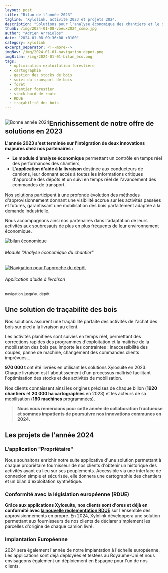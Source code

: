 ```yaml
---
layout: post
title: "Bilan de l'année 2023"
tagline: 'Xylolink, activité 2023 et projets 2024.'
description: "Solutions pour l'analyse économique des chantiers et le suivi du transport de bois rond. Mise en conformité avec le RDUE"
thumb: /img/2024-01-08-voeux2024_comp.jpg
author: "Adrien Arraiolos"
date: "2024-01-08 09:36:00 +0100"
category: xylolink
excerpt_separator: <!--more-->
imgNav: /img/2024-01-01-navigation_depot.png
imgBilan: /img/2024-01-01-bilan_éco.png
tags:
  - optimisation exploitation forestière
  - cartographie
  - gestion des stocks de bois
  - suivi du transport de bois
  - forêt
  - chantier forestier
  - stock bord de route
  - RDUE
  - traçabilité des bois
---
```


<time datetime="{{page.date}}"></time>

<div class="container p-0 m-0">
  <div itemscope itemtype="http://schema.org/TechArticle">  
    <div class="col-12 pr-3 pb-3 pl-0 pt-0" style="float: left">
      <img src="{{page.thumb}}" alt="Bonne année 2024" class="img-fluid m-0 p-0">
    </div>
    <div class="m-0 p-0">
      <div itemprop="backstory">
        <h2>Enrichissement de notre offre de solutions en 2023</h2>
        <p>
            <strong>L'année 2023 s'est terminée sur l'intégration de deux innovations majeures chez nos partenaires : </strong>
            <ul class="list-unstyled">
              <li >
                <i class="fas fa-chevron-right mr-1"></i><strong>Le module d'analyse économique</strong> permettant un contrôle en temps réel des performances des chantiers,
              </li>
              <li>
                 <i class="fas fa-chevron-right mr-1"></i><strong>L'application d'aide à la livraison</strong> destinée aux conducteurs de camions, leur donnant accès à toutes les informations critiques d'approche des dépôts et un suivi en temps réel de l'avancement des commandes de transport.
              </li>
            </ul>
        </p>
        <p>
         <a href="/xylosuite/intro" itemprop="url">Nos solutions</a> participent à une profonde évolution des méthodes d'approvisionnement donnant une visibilité accrue sur les activités passées et futures, garantissant une mobilisation des bois parfaitement adaptée à la demande industrielle. 
        </p>
        <p>
          Nous accompagnons ainsi nos partenaires dans l'adaptation de leurs activités aux soubresauts de plus en plus fréquents de leur environnement économique.
        </p>    
      </div>
    </div>
  </div>
      <!--more-->   
  <div>    
    <div>
      <div class="row mt-2 d-flex justify-content-between mb-2 align-items-start" >
        <div class="card col-md-7 col-lg-12 col-xl-7 col-12 mt-3 mt-md-0 mt-lg-0 p-0" itemprop="about" itemscope itemtype="http://schema.org/Product">
            <a href="/xylosuite/exploitation" class="card-link" itemprop="thumbnailUrl">
              <img src="{{page.imgBilan}}" alt="bilan économique" class="img-fluid" itemprop = "image">
            </a>
            <div class="card-body">
              <h6 class="card-title" itemprop="name">
                Module "Analyse économique du chantier"
              </h6>
            </div>
        </div>
        <div class="card col-md-3 col-lg-12 col-xl-3 col-12 mt-3 mt-md-0 mt-lg-3 mt-xl-0 p-0" itemprop="about" itemscope itemtype="http://schema.org/Product">
          <a href="/xylosuite/livraisons" class="card-link" itemprop="url">
            <img src="{{page.imgNav}}" alt="Navigation pour l'approche du dépôt" class="img-fluid" itemprop = "image">
          </a>
          <div class="card-body">
            <h6 class="card-title" itemprop="name">
              Application d'aide à livraison
            </h6>
            <p class="card-text" itemprop="description"><small>navigation jusqu'au dépôt</small></p>
          </div>
        </div>
      </div>
      <div itemprop="articleBody" itemscope itemtype="http://schema.org/TechArticle">
      <h2>Une solution de traçabilité des bois</h2> 
        <p>
          Nos solutions assurent une traçabilité parfaite des activités de l'achat des bois sur pied à la livraison au client. 
        </p>  
        <p>
          Les activités planifiées sont suivies en temps réel, permettant des corrections rapides des programmes d'exploitation et la maîtrise de la mobilisation des bois peu importe les contraintes : inaccessibilité des coupes, panne de machine, changement des commandes clients imprévues...
        </p>   
        <p>
          <strong>970 000 t</strong> ont été livrées en utilisant les solutions Xylosuite en 2023. Chaque livraison est l'aboutissement d'un processus maîtrisé facilitant l'optimisation des stocks et des activités de mobilisation.
        </p>
        <p>
          Nos clients connaissent ainsi les origines précises de chaque billon (<strong>1920 chantiers</strong> et <strong>20 000 ha cartographiés</strong> en 2023) et les acteurs de sa mobilisation (<strong>180 machines</strong> programmées).
        </p>
        <blockquote class="blockquote text-center">
          <p>
            <strong>Nous vous remercions pour cette année de collaboration fructueuse et sommes impatients de poursuivre nos innovations communes en 2024.</strong>
          </p>
        </blockquote>
        <h2 class="mt-4 mb-3">Les projets de l'année 2024</h2>
        <h3>L'application "Propriétaire"</h3>
        <p>Nous souhaitons enrichir notre suite applicative d'une solution permettant à chaque propriétaire fournisseur de nos clients d'obtenir un historique des activités ayant eu lieu sur ses peuplements. Accessible via une interface de connexion simple et sécurisée, elle donnera une cartographie des chantiers et un bilan d'exploitation synthétique.</p>
        <h3>Conformité avec la législation européenne (RDUE)</h3>
        <p>
          <strong>Grâce aux applications Xylosuite, nos clients sont d'ores et déjà en conformité avec <a href="https://www.deforestationimportee.ecologie.gouv.fr/actualites-17/article/adoption-par-le-parlement-europeen-et-le-conseil-de-l-ue-du-reglement-contre-la" itemprop="url">la nouvelle réglementation RDUE</a></strong> sur l'ensemble des approvisionnements en propre. En 2024, Xylolink développera une solution permettant aux fournisseurs de nos clients de déclarer simplement les parcelles d'origine de chaque camion livré.
        </p>
        <h3>Implantation Européenne</h3>
        <p>
          2024 sera également l'année de notre implantation à l'échelle européenne. Les applications sont déjà déployées et testées au Royaume-Uni et nous envisageons également un déploiement en Espagne pour l'un de nos clients.
        </p>
      </div>       
    </div>
  </div>
</div>

